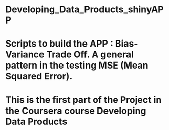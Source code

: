 # Developing_Data_Products_shinyAPP
# Scripts to build the APP : Bias-Variance Trade Off. A general pattern in the testing MSE (Mean Squared Error).
# This is the first part of the Project in the Coursera course Developing Data Products
